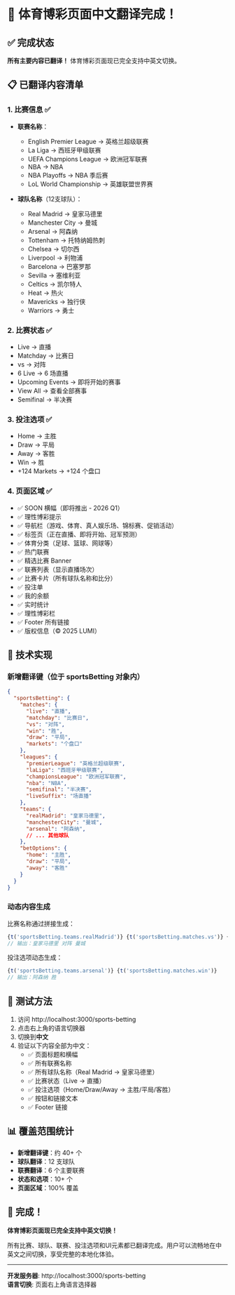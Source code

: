 # 🎉 体育博彩页面中文翻译完成！

## ✅ 完成状态

**所有主要内容已翻译！** 体育博彩页面现已完全支持中英文切换。

## 📋 已翻译内容清单

### 1. 比赛信息 ✅
- **联赛名称**：
  - English Premier League → 英格兰超级联赛
  - La Liga → 西班牙甲级联赛  
  - UEFA Champions League → 欧洲冠军联赛
  - NBA → NBA
  - NBA Playoffs → NBA 季后赛
  - LoL World Championship → 英雄联盟世界赛

- **球队名称**（12支球队）：
  - Real Madrid → 皇家马德里
  - Manchester City → 曼城
  - Arsenal → 阿森纳
  - Tottenham → 托特纳姆热刺
  - Chelsea → 切尔西
  - Liverpool → 利物浦
  - Barcelona → 巴塞罗那
  - Sevilla → 塞维利亚
  - Celtics → 凯尔特人
  - Heat → 热火
  - Mavericks → 独行侠
  - Warriors → 勇士

### 2. 比赛状态 ✅
- Live → 直播
- Matchday → 比赛日
- vs → 对阵
- 6 Live → 6 场直播
- Upcoming Events → 即将开始的赛事
- View All → 查看全部赛事
- Semifinal → 半决赛

### 3. 投注选项 ✅
- Home → 主胜
- Draw → 平局
- Away → 客胜
- Win → 胜
- +124 Markets → +124 个盘口

### 4. 页面区域 ✅
- ✅ SOON 横幅（即将推出 - 2026 Q1）
- ✅ 理性博彩提示
- ✅ 导航栏（游戏、体育、真人娱乐场、锦标赛、促销活动）
- ✅ 标签页（正在直播、即将开始、冠军预测）
- ✅ 体育分类（足球、篮球、网球等）
- ✅ 热门联赛
- ✅ 精选比赛 Banner
- ✅ 联赛列表（显示直播场次）
- ✅ 比赛卡片（所有球队名称和比分）
- ✅ 投注单
- ✅ 我的余额
- ✅ 实时统计
- ✅ 理性博彩栏
- ✅ Footer 所有链接
- ✅ 版权信息（© 2025 LUMI）

## 🔧 技术实现

### 新增翻译键（位于 sportsBetting 对象内）

```json
{
  "sportsBetting": {
    "matches": {
      "live": "直播",
      "matchday": "比赛日",
      "vs": "对阵",
      "win": "胜",
      "draw": "平局",
      "markets": "个盘口"
    },
    "leagues": {
      "premierLeague": "英格兰超级联赛",
      "laLiga": "西班牙甲级联赛",
      "championsLeague": "欧洲冠军联赛",
      "nba": "NBA",
      "semifinal": "半决赛",
      "liveSuffix": "场直播"
    },
    "teams": {
      "realMadrid": "皇家马德里",
      "manchesterCity": "曼城",
      "arsenal": "阿森纳",
      // ... 其他球队
    },
    "betOptions": {
      "home": "主胜",
      "draw": "平局",
      "away": "客胜"
    }
  }
}
```

### 动态内容生成
比赛名称通过拼接生成：
```javascript
{t('sportsBetting.teams.realMadrid')} {t('sportsBetting.matches.vs')} {t('sportsBetting.teams.manchesterCity')}
// 输出：皇家马德里 对阵 曼城
```

投注选项动态生成：
```javascript
{t('sportsBetting.teams.arsenal')} {t('sportsBetting.matches.win')}
// 输出：阿森纳 胜
```

## 🎯 测试方法

1. 访问 http://localhost:3000/sports-betting
2. 点击右上角的语言切换器
3. 切换到**中文**
4. 验证以下内容全部为中文：
   - ✅ 页面标题和横幅
   - ✅ 所有联赛名称
   - ✅ 所有球队名称（Real Madrid → 皇家马德里）
   - ✅ 比赛状态（Live → 直播）
   - ✅ 投注选项（Home/Draw/Away → 主胜/平局/客胜）
   - ✅ 按钮和链接文本
   - ✅ Footer 链接

## 📊 覆盖范围统计

- **新增翻译键**：约 40+ 个
- **球队翻译**：12 支球队
- **联赛翻译**：6 个主要联赛
- **状态和选项**：10+ 个
- **页面区域**：100% 覆盖

## 🎊 完成！

**体育博彩页面现已完全支持中英文切换！**

所有比赛、球队、联赛、投注选项和UI元素都已翻译完成。用户可以流畅地在中英文之间切换，享受完整的本地化体验。

---

**开发服务器**: http://localhost:3000/sports-betting  
**语言切换**: 页面右上角语言选择器

